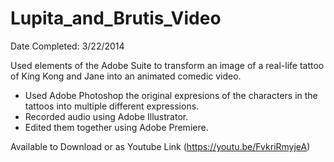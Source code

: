 # Lupita_and_Brutis_Video

Date Completed: 3/22/2014  
  
Used elements of the Adobe Suite to transform an image of a real-life tattoo of King Kong and Jane into an animated comedic video.   
- Used Adobe Photoshop the original expresions of the characters in the tattoos into multiple different expressions.   
- Recorded audio using Adobe Illustrator.   
- Edited them together using Adobe Premiere.   
  
Available to Download or as Youtube Link (https://youtu.be/FvkriRmyjeA) 
